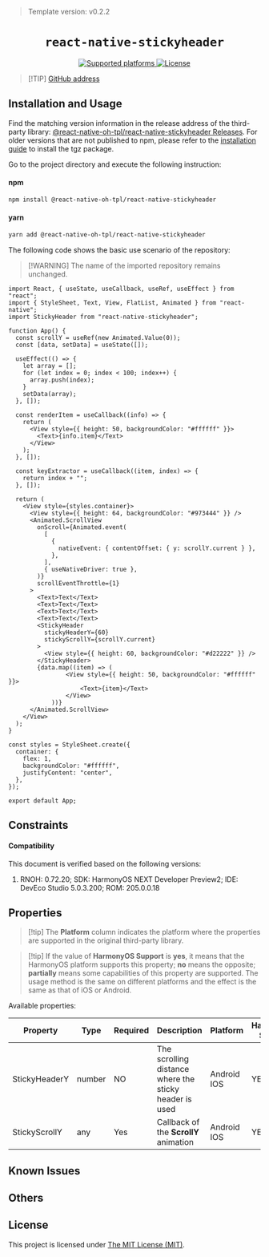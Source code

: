 > Template version: v0.2.2

<p align="center">
  <h1 align="center"> <code>react-native-stickyheader</code> </h1>
</p>
<p align="center">
    <a href="https://github.com/jiasongs/react-native-stickyheader/blob/master">
        <img src="https://img.shields.io/badge/platforms-android%20|%20ios%20|%20harmony%20-lightgrey.svg" alt="Supported platforms" />
    </a>
    <a href="https://github.com/jiasongs/react-native-stickyheader/blob/master/LICENSE">
        <img src="https://img.shields.io/badge/license-MIT-green.svg" alt="License" />
        <!-- <img src="https://img.shields.io/badge/license-Apache-blue.svg" alt="License" /> -->
    </a>
</p>


> [!TIP] [GitHub address](https://github.com/react-native-oh-library/react-native-stickyheader/tree/sig)

## Installation and Usage

Find the matching version information in the release address of the third-party library: [@react-native-oh-tpl/react-native-stickyheader Releases](https://github.com/react-native-oh-library/react-native-stickyheader/releases). For older versions that are not published to npm, please refer to the [installation guide](/en/tgz-usage-en.md) to install the tgz package.

Go to the project directory and execute the following instruction:



<!-- tabs:start -->

#### **npm**

```bash
npm install @react-native-oh-tpl/react-native-stickyheader
```

#### **yarn**

```bash
yarn add @react-native-oh-tpl/react-native-stickyheader
```

<!-- tabs:end -->

The following code shows the basic use scenario of the repository:

> [!WARNING] The name of the imported repository remains unchanged.

```tsx
import React, { useState, useCallback, useRef, useEffect } from "react";
import { StyleSheet, Text, View, FlatList, Animated } from "react-native";
import StickyHeader from "react-native-stickyheader";

function App() {
  const scrollY = useRef(new Animated.Value(0));
  const [data, setData] = useState([]);

  useEffect(() => {
    let array = [];
    for (let index = 0; index < 100; index++) {
      array.push(index);
    }
    setData(array);
  }, []);

  const renderItem = useCallback((info) => {
    return (
      <View style={{ height: 50, backgroundColor: "#ffffff" }}>
        <Text>{info.item}</Text>
      </View>
    );
  }, []);

  const keyExtractor = useCallback((item, index) => {
    return index + "";
  }, []);

  return (
    <View style={styles.container}>
      <View style={{ height: 64, backgroundColor: "#973444" }} />
      <Animated.ScrollView
        onScroll={Animated.event(
          [
            {
              nativeEvent: { contentOffset: { y: scrollY.current } },
            },
          ],
          { useNativeDriver: true },
        )}
        scrollEventThrottle={1}
      >
        <Text>Text</Text>
        <Text>Text</Text>
        <Text>Text</Text>
        <Text>Text</Text>
        <StickyHeader
          stickyHeaderY={60} 
          stickyScrollY={scrollY.current}
        >
          <View style={{ height: 60, backgroundColor: "#d22222" }} />
        </StickyHeader>
        {data.map((item) => (
                <View style={{ height: 50, backgroundColor: "#ffffff" }}>
                    <Text>{item}</Text>
                </View>
            ))}
      </Animated.ScrollView>
    </View>
  );
}

const styles = StyleSheet.create({
  container: {
    flex: 1,
    backgroundColor: "#ffffff",
    justifyContent: "center",
  },
});

export default App;
```

## Constraints

#### Compatibility

This document is verified based on the following versions:

1. RNOH: 0.72.20; SDK: HarmonyOS NEXT Developer Preview2; IDE: DevEco Studio 5.0.3.200; ROM: 205.0.0.18

## Properties

> [!tip] The **Platform** column indicates the platform where the properties are supported in the original third-party library.

> [!tip] If the value of **HarmonyOS Support** is **yes**, it means that the HarmonyOS platform supports this property; **no** means the opposite; **partially** means some capabilities of this property are supported. The usage method is the same on different platforms and the effect is the same as that of iOS or Android.

Available properties:

| Property      | Type   | Required | Description                                            | Platform        | HarmonyOS <br>Support |
| ------------- | ------ | -------- | ------------------------------------------------------ | --------------- | --------------------- |
| StickyHeaderY | number | NO       | The scrolling distance where the sticky header is used | Android <br>IOS | YES                   |
| StickyScrollY | any    | Yes      | Callback of the **ScrollY** animation                  | Android <br>IOS | YES                   |

## Known Issues

## Others

## License

This project is licensed under [The MIT License (MIT)](https://github.com/jiasongs/react-native-stickyheader/blob/master/LICENSE).